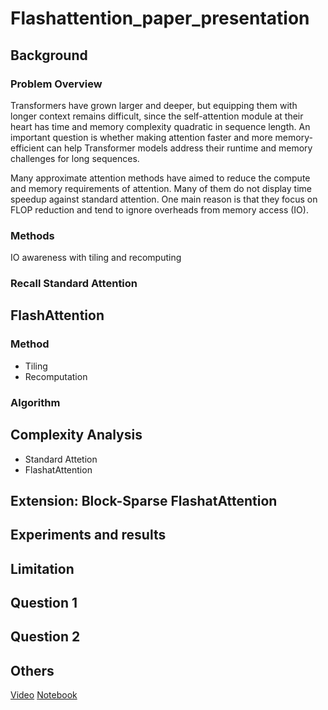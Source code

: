 # Flashattention_paper_presentation


## Background

### Problem Overview
Transformers have grown larger and deeper, but equipping them with longer context remains difficult, since the self-attention module at their heart
has time and memory complexity quadratic in sequence length. An important question is whether making attention faster and more memory-efficient can help Transformer models address their runtime and memory challenges for long sequences.

Many approximate attention methods have aimed to reduce the compute and memory requirements of attention. Many of them do not display time speedup against standard attention. One main reason is that they focus on FLOP reduction and tend to ignore overheads from memory access (IO).

### Methods
IO awareness with tiling and recomputing


### Recall Standard Attention



## FlashAttention
### Method
* Tiling
* Recomputation


### Algorithm





## Complexity Analysis
* Standard Attetion
* FlashatAttention


## Extension: Block-Sparse FlashatAttention


## Experiments and results



## Limitation


## Question 1
## Question 2




## Others

[Video]()
[Notebook]()

